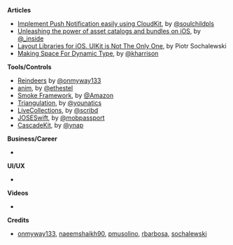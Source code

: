
**Articles**

* [Implement Push Notification easily using CloudKit](https://fluffy.es/push-notification-cloudkit/), by [@soulchildpls](https://twitter.com/soulchildpls)
* [Unleashing the power of asset catalogs and bundles on iOS](https://rambo.codes/ios/2018/10/03/unleashing-the-power-of-asset-catalogs-and-bundles-on-ios.html), by [@_inside](https://twitter.com/_inside)
* [Layout Libraries for iOS. UIKit is Not The Only One](https://www.netguru.co/codestories/layout-libraries-for-ios-uikit-is-not-the-only-one#comment-4134431360), by Piotr Sochalewski
* [Making Space For Dynamic Type](https://useyourloaf.com/blog/making-space-for-dynamic-type/), by [@kharrison](https://twitter.com/kharrison)

**Tools/Controls**

* [Reindeers](https://github.com/onmyway133/Reindeers) by [@onmyway133](https://twitter.com/onmyway133)
* [anim](https://github.com/onurersel/anim), by [@ethestel](https://twitter.com/ethestel)
* [Smoke Framework](https://github.com/amzn/smoke-framework), by [@Amazon](https://github.com/amzn)
* [Triangulation](https://github.com/younatics/Triangulation), by [@younatics](https://twitter.com/younatics)
* [LiveCollections](https://github.com/scribd/LiveCollections), by [@scribd](https://twitter.com/scribd)
* [JOSESwift](https://github.com/airsidemobile/JOSESwift), by [@mobpassport](https://twitter.com/mobpassport)
* [CascadeKit](https://github.com/YTech/CascadeKit), by [@ynap](https://twitter.com/ynap)

**Business/Career**

* 

**UI/UX**

* 

**Videos**

* 

**Credits**

* [onmyway133](https://github.com/onmyway133), [naeemshaikh90](https://github.com/naeemshaikh90), [pmusolino](https://github.com/pmusolino), [rbarbosa](https://github.com/rbarbosa), [sochalewski](https://github.com/sochalewski)
